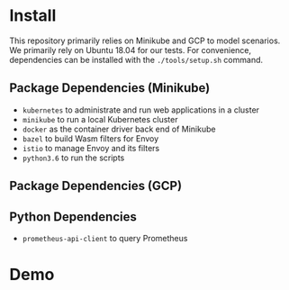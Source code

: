 # Install
This repository primarily relies on Minikube and GCP to model scenarios. We primarily rely on Ubuntu 18.04 for our tests. For convenience, dependencies can be installed with the `./tools/setup.sh` command.

## Package Dependencies (Minikube)
- `kubernetes` to administrate and run web applications in a cluster
- `minikube` to run a local Kubernetes cluster
- `docker` as the container driver back end of Minikube
- `bazel` to build Wasm filters for Envoy
- `istio` to manage Envoy and its filters
- `python3.6` to run the scripts

## Package Dependencies (GCP)


## Python Dependencies
- `prometheus-api-client` to query Prometheus


# Demo

